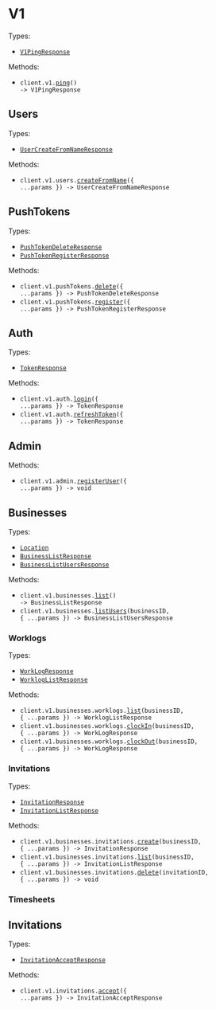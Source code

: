 # V1

Types:

- <code><a href="./src/resources/v1/v1.ts">V1PingResponse</a></code>

Methods:

- <code title="get /api/v1/ping">client.v1.<a href="./src/resources/v1/v1.ts">ping</a>() -> V1PingResponse</code>

## Users

Types:

- <code><a href="./src/resources/v1/users.ts">UserCreateFromNameResponse</a></code>

Methods:

- <code title="post /api/v1/users">client.v1.users.<a href="./src/resources/v1/users.ts">createFromName</a>({ ...params }) -> UserCreateFromNameResponse</code>

## PushTokens

Types:

- <code><a href="./src/resources/v1/push-tokens.ts">PushTokenDeleteResponse</a></code>
- <code><a href="./src/resources/v1/push-tokens.ts">PushTokenRegisterResponse</a></code>

Methods:

- <code title="delete /api/v1/push-tokens">client.v1.pushTokens.<a href="./src/resources/v1/push-tokens.ts">delete</a>({ ...params }) -> PushTokenDeleteResponse</code>
- <code title="post /api/v1/push-tokens">client.v1.pushTokens.<a href="./src/resources/v1/push-tokens.ts">register</a>({ ...params }) -> PushTokenRegisterResponse</code>

## Auth

Types:

- <code><a href="./src/resources/v1/auth.ts">TokenResponse</a></code>

Methods:

- <code title="post /api/v1/auth/login">client.v1.auth.<a href="./src/resources/v1/auth.ts">login</a>({ ...params }) -> TokenResponse</code>
- <code title="post /api/v1/auth/token-refresh">client.v1.auth.<a href="./src/resources/v1/auth.ts">refreshToken</a>({ ...params }) -> TokenResponse</code>

## Admin

Methods:

- <code title="post /api/v1/admin/register">client.v1.admin.<a href="./src/resources/v1/admin.ts">registerUser</a>({ ...params }) -> void</code>

## Businesses

Types:

- <code><a href="./src/resources/v1/businesses/businesses.ts">Location</a></code>
- <code><a href="./src/resources/v1/businesses/businesses.ts">BusinessListResponse</a></code>
- <code><a href="./src/resources/v1/businesses/businesses.ts">BusinessListUsersResponse</a></code>

Methods:

- <code title="get /api/v1/businesses">client.v1.businesses.<a href="./src/resources/v1/businesses/businesses.ts">list</a>() -> BusinessListResponse</code>
- <code title="get /api/v1/businesses/{businessId}/users">client.v1.businesses.<a href="./src/resources/v1/businesses/businesses.ts">listUsers</a>(businessID, { ...params }) -> BusinessListUsersResponse</code>

### Worklogs

Types:

- <code><a href="./src/resources/v1/businesses/worklogs.ts">WorkLogResponse</a></code>
- <code><a href="./src/resources/v1/businesses/worklogs.ts">WorklogListResponse</a></code>

Methods:

- <code title="get /api/v1/businesses/{businessId}/worklogs">client.v1.businesses.worklogs.<a href="./src/resources/v1/businesses/worklogs.ts">list</a>(businessID, { ...params }) -> WorklogListResponse</code>
- <code title="post /api/v1/businesses/{businessId}/worklogs/clock-in">client.v1.businesses.worklogs.<a href="./src/resources/v1/businesses/worklogs.ts">clockIn</a>(businessID, { ...params }) -> WorkLogResponse</code>
- <code title="put /api/v1/businesses/{businessId}/worklogs/clock-out">client.v1.businesses.worklogs.<a href="./src/resources/v1/businesses/worklogs.ts">clockOut</a>(businessID, { ...params }) -> WorkLogResponse</code>

### Invitations

Types:

- <code><a href="./src/resources/v1/businesses/invitations.ts">InvitationResponse</a></code>
- <code><a href="./src/resources/v1/businesses/invitations.ts">InvitationListResponse</a></code>

Methods:

- <code title="post /api/v1/businesses/{businessId}/invitations">client.v1.businesses.invitations.<a href="./src/resources/v1/businesses/invitations.ts">create</a>(businessID, { ...params }) -> InvitationResponse</code>
- <code title="get /api/v1/businesses/{businessId}/invitations">client.v1.businesses.invitations.<a href="./src/resources/v1/businesses/invitations.ts">list</a>(businessID, { ...params }) -> InvitationListResponse</code>
- <code title="delete /api/v1/businesses/{businessId}/invitations/{invitationId}">client.v1.businesses.invitations.<a href="./src/resources/v1/businesses/invitations.ts">delete</a>(invitationID, { ...params }) -> void</code>

### Timesheets

## Invitations

Types:

- <code><a href="./src/resources/v1/invitations.ts">InvitationAcceptResponse</a></code>

Methods:

- <code title="post /api/v1/invitations/accept">client.v1.invitations.<a href="./src/resources/v1/invitations.ts">accept</a>({ ...params }) -> InvitationAcceptResponse</code>
